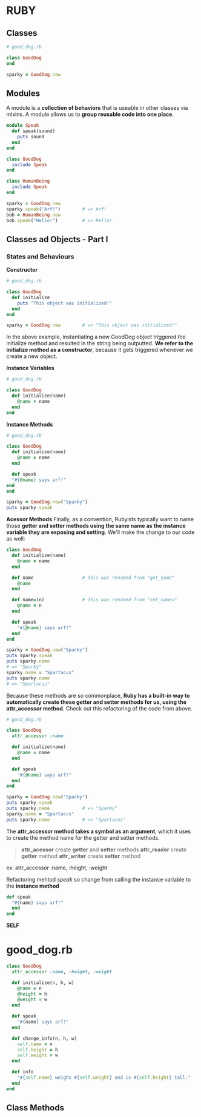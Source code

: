 # RUBY

## Classes

```ruby
# good_dog.rb

class GoodDog
end

sparky = GoodDog.new
```

## Modules

 A module is a **collection of behaviors** that is useable in other classes via mixins. 
 A module allows us to **group reusable code into one place**. 

```ruby
module Speak
  def speak(sound)
    puts sound
  end
end

class GoodDog
  include Speak
end

class HumanBeing
  include Speak
end

sparky = GoodDog.new
sparky.speak("Arf!")        # => Arf!
bob = HumanBeing.new
bob.speak("Hello!")         # => Hello!
```

## Classes ad Objects - Part I

### States and Behaviours

**Constructor**

```ruby
# good_dog.rb

class GoodDog
  def initialize
    puts "This object was initialized!"
  end
end

sparky = GoodDog.new        # => "This object was initialized!"
```
In the above example, instantiating a new GoodDog object triggered the initialize method and resulted in the string being outputted. **We refer to the initialize method as a constructor**, because it gets triggered whenever we create a new object.

**Instance Variables**
```ruby
# good_dog.rb

class GoodDog
  def initialize(name)
    @name = name
  end
end
```

**Instance Methods**
```ruby
# good_dog.rb

class GoodDog
  def initialize(name)
    @name = name
  end

  def speak
  "#{@name} says arf!"
end
end

sparky = GoodDog.new("Sparky")
puts sparky.speak
```
**Acessor Methods**
Finally, as a convention, Rubyists typically want to name those **getter and setter methods using the same name as the instance variable they are exposing and setting**. We'll make the change to our code as well:
```ruby
class GoodDog
  def initialize(name)
    @name = name
  end

  def name                  # This was renamed from "get_name"
    @name
  end

  def name=(n)              # This was renamed from "set_name="
    @name = n
  end

  def speak
    "#{@name} says arf!"
  end
end

sparky = GoodDog.new("Sparky")
puts sparky.speak
puts sparky.name            
# => "Sparky"
sparky.name = "Spartacus"
puts sparky.name            
# => "Spartacus"
```

Because these methods are so commonplace, **Ruby has a built-in way to automatically create these getter and setter methods for us, using the attr_accessor method**. Check out this refactoring of the code from above.
```ruby
# good_dog.rb

class GoodDog
  attr_accessor :name

  def initialize(name)
    @name = name
  end

  def speak
    "#{@name} says arf!"
  end
end

sparky = GoodDog.new("Sparky")
puts sparky.speak
puts sparky.name            # => "Sparky"
sparky.name = "Spartacus"
puts sparky.name            # => "Spartacus"
```
The **attr_accessor method takes a symbol as an argument**, which it uses to create the method name for the getter and setter methods. 
> **attr_acessor** create **getter** and **setter** methods
> **attr_reader** create **getter** method
> **attr_writer** create **setter** method

ex: attr_accessor :name, :height, :weight

Refactoring mehtod *speak* so change from calling the instance variable to the **instance method**
```ruby
def speak
  "#{name} says arf!"
  end
end
```

**SELF**

# good_dog.rb
```ruby
class GoodDog
  attr_accessor :name, :height, :weight

  def initialize(n, h, w)
    @name = n
    @height = h
    @weight = w
  end

  def speak
    "#{name} says arf!"
  end

  def change_info(n, h, w)
    self.name = n
    self.height = h
    self.weight = w
  end

  def info
    "#{self.name} weighs #{self.weight} and is #{self.height} tall."
  end
end
```

## Class Methods





